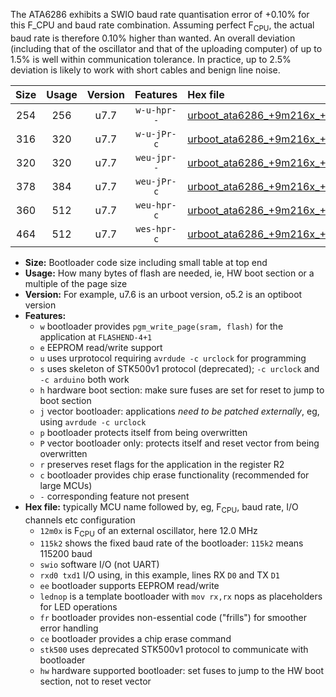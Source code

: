 The ATA6286 exhibits a SWIO baud rate quantisation error of +0.10% for this F_CPU and baud rate combination. Assuming perfect F<sub>CPU</sub>, the actual baud rate is therefore 0.10% higher than wanted. An overall deviation (including that of the oscillator and that of the uploading computer) of up to 1.5% is well within communication tolerance. In practice, up to 2.5% deviation is likely to work with short cables and benign line noise.

|Size|Usage|Version|Features|Hex file|
|:-:|:-:|:-:|:-:|:--|
|254|256|u7.7|`w-u-hpr--`|[urboot_ata6286_+9m216x_+++9k6_swio_rxb0_txb1_lednop_hw.hex](https://raw.githubusercontent.com/stefanrueger/urboot.hex/main/mcus/ata6286/external_oscillator/fcpu_+9m216x/br_+++9k6/urboot_ata6286_+9m216x_+++9k6_swio_rxb0_txb1_lednop_hw.hex)|
|316|320|u7.7|`w-u-jPr-c`|[urboot_ata6286_+9m216x_+++9k6_swio_rxb0_txb1_lednop_fr_ce.hex](https://raw.githubusercontent.com/stefanrueger/urboot.hex/main/mcus/ata6286/external_oscillator/fcpu_+9m216x/br_+++9k6/urboot_ata6286_+9m216x_+++9k6_swio_rxb0_txb1_lednop_fr_ce.hex)|
|320|320|u7.7|`weu-jpr--`|[urboot_ata6286_+9m216x_+++9k6_swio_rxb0_txb1_ee_lednop.hex](https://raw.githubusercontent.com/stefanrueger/urboot.hex/main/mcus/ata6286/external_oscillator/fcpu_+9m216x/br_+++9k6/urboot_ata6286_+9m216x_+++9k6_swio_rxb0_txb1_ee_lednop.hex)|
|378|384|u7.7|`weu-jPr-c`|[urboot_ata6286_+9m216x_+++9k6_swio_rxb0_txb1_ee_lednop_fr_ce.hex](https://raw.githubusercontent.com/stefanrueger/urboot.hex/main/mcus/ata6286/external_oscillator/fcpu_+9m216x/br_+++9k6/urboot_ata6286_+9m216x_+++9k6_swio_rxb0_txb1_ee_lednop_fr_ce.hex)|
|360|512|u7.7|`weu-hpr-c`|[urboot_ata6286_+9m216x_+++9k6_swio_rxb0_txb1_ee_lednop_fr_ce_hw.hex](https://raw.githubusercontent.com/stefanrueger/urboot.hex/main/mcus/ata6286/external_oscillator/fcpu_+9m216x/br_+++9k6/urboot_ata6286_+9m216x_+++9k6_swio_rxb0_txb1_ee_lednop_fr_ce_hw.hex)|
|464|512|u7.7|`wes-hpr-c`|[urboot_ata6286_+9m216x_+++9k6_swio_rxb0_txb1_ee_lednop_fr_ce_stk500_hw.hex](https://raw.githubusercontent.com/stefanrueger/urboot.hex/main/mcus/ata6286/external_oscillator/fcpu_+9m216x/br_+++9k6/urboot_ata6286_+9m216x_+++9k6_swio_rxb0_txb1_ee_lednop_fr_ce_stk500_hw.hex)|

- **Size:** Bootloader code size including small table at top end
- **Usage:** How many bytes of flash are needed, ie, HW boot section or a multiple of the page size
- **Version:** For example, u7.6 is an urboot version, o5.2 is an optiboot version
- **Features:**
  + `w` bootloader provides `pgm_write_page(sram, flash)` for the application at `FLASHEND-4+1`
  + `e` EEPROM read/write support
  + `u` uses urprotocol requiring `avrdude -c urclock` for programming
  + `s` uses skeleton of STK500v1 protocol (deprecated); `-c urclock` and `-c arduino` both work
  + `h` hardware boot section: make sure fuses are set for reset to jump to boot section
  + `j` vector bootloader: applications *need to be patched externally*, eg, using `avrdude -c urclock`
  + `p` bootloader protects itself from being overwritten
  + `P` vector bootloader only: protects itself and reset vector from being overwritten
  + `r` preserves reset flags for the application in the register R2
  + `c` bootloader provides chip erase functionality (recommended for large MCUs)
  + `-` corresponding feature not present
- **Hex file:** typically MCU name followed by, eg, F<sub>CPU</sub>, baud rate, I/O channels etc configuration
  + `12m0x` is F<sub>CPU</sub> of an external oscillator, here 12.0 MHz
  + `115k2` shows the fixed baud rate of the bootloader: `115k2` means 115200 baud
  + `swio` software I/O (not UART)
  + `rxd0 txd1` I/O using, in this example, lines RX `D0` and TX `D1`
  + `ee` bootloader supports EEPROM read/write
  + `lednop` is a template bootloader with `mov rx,rx` nops as placeholders for LED operations
  + `fr` bootloader provides non-essential code ("frills") for smoother error handling
  + `ce` bootloader provides a chip erase command
  + `stk500` uses deprecated STK500v1 protocol to communicate with bootloader
  + `hw` hardware supported bootloader: set fuses to jump to the HW boot section, not to reset vector
